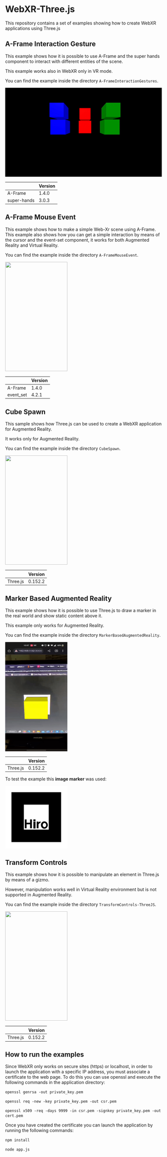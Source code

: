 # WebXR-Three.js

This repository contains a set of examples showing how to create WebXR applications using Three.js

## A-Frame Interaction Gesture

This example shows how it is possible to use A-Frame and the super hands component to interact with different entities of the scene.

This example works also in WebXR only in VR mode.

You can find the example inside the directory `A-FrameInteractionGestures`.

![Alt Text](img/interaction_gestures.gif)

|             | Version |
|-------------|---------|
| A-Frame     | 1.4.0   |
| super-hands | 3.0.3   |

## A-Frame Mouse Event

This example shows how to make a simple Web-Xr scene using A-Frame. This example also shows how you can get a simple interaction by means of the cursor and the event-set component, it works for both Augmented Reality and Virtual Reality.

You can find the example inside the directory `A-FrameMouseEvent`.

<img src="img/mouse_event.gif"  width="200" height="350">

|             | Version |
|-------------|---------|
| A-Frame     | 1.4.0   |
| event_set   | 4.2.1   |

## Cube Spawn
This sample shows how Three.js can be used to create a WebXR application for Augmented Reality.

It works only for Augmented Reality.

You can find the example inside the directory `CubeSpawn`.

<img src="img/cube_spawn.gif"  width="200" height="350">

|           | Version |
|-----------|---------|
| Three.js  | 0.152.2 |

## Marker Based Augmented Reality

This example shows how it is possible to use Three.js to draw a marker in the real world and show static content above it.

This example only works for Augmented Reality.

You can find the example inside the directory `MarkerBasedAugmentedReality`.

<img src="img/marker_tracking.gif"  width="200" height="350">

|           | Version |
|-----------|---------|
| Three.js  | 0.152.2 |

To test the example this **image marker** was used:

<img src="img/hiro_marker.png"  width="200" height="200">

## Transform Controls 

This example shows how it is possible to manipulate an element in Three.js by means of a gizmo.

However, manipulation works well in Virtual Reality environment but is not supported in Augmented Reality.

You can find the example inside the directory `TransformControls-ThreeJS`.

<img src="img/transform_controls.gif"  width="200" height="350">

|           | Version |
|-----------|---------|
| Three.js  | 0.152.2 |

## How to run the examples

Since WebXR only works on secure sites (https) or localhost, in order to launch the application with a specific IP address, you must associate a certificate to the web page. To do this you can use openssl and execute the following commands in the application directory:

```shell
openssl genrsa -out private_key.pem
```

```shell
openssl req -new -key private_key.pem -out csr.pem
```

```shell
openssl x509 -req -days 9999 -in csr.pem -signkey private_key.pem -out cert.pem
```

Once you have created the certificate you can launch the application by running the following commands:

```shell
npm install
```

```shell
node app.js
```